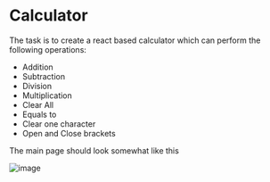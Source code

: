 
# Calculator
The task is to create a react based calculator which can perform the following operations:
-  Addition
-  Subtraction
-  Division
-  Multiplication
-  Clear All
-  Equals to
-  Clear one character
-  Open and Close brackets




The main page should look somewhat like this

![image](https://user-images.githubusercontent.com/78348500/217783954-23fc8fca-8183-4d50-920e-273a273dd861.png)





